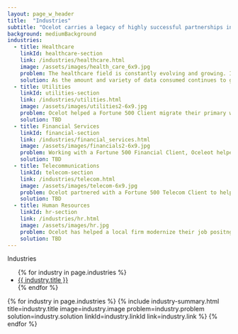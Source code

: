 ```yaml
---
layout: page_w_header
title:  "Industries"
subtitle: "Ocelot carries a legacy of highly successful partnerships in multiple industries"
background: mediumBackground
industries:
  - title: Healthcare
    linkId: healthcare-section
    link: /industries/healthcare.html
    image: /assets/images/health_care_6x9.jpg
    problem: The healthcare field is constantly evolving and growing. In order to keep up, companies need to collect, manage, analyze, and display massive amounts of data.
    solution: As the amount and variety of data consumed continues to grow, new and innovative solutions are needed to keep up. From ingesting and processing the data to analyzing and visualization, performance and accuracy are key.<br/><br/>Ocelot has experience helping clients in the Healthcare industry adapt and grow to meet their ever changing data needs.
  - title: Utilities
    linkId: utilities-section
    link: /industries/utilities.html
    image: /assets/images/utilities2-6x9.jpg
    problem: Ocelot helped a Fortune 500 Client migrate their primary website to the cloud and develop a cloud based Data Lake
    solution: TBD
  - title: Financial Services
    linkId: financial-section
    link: /industries/financial_services.html
    image: /assets/images/financials2-6x9.jpg
    problem: Working with a Fortune 500 Financial Client, Oceleot helped accelerate their cloud adoption and modernization of infrastructure
    solution: TBD
  - title: Telecommunications
    linkId: telecom-section
    link: /industries/telecom.html
    image: /assets/images/telecom-6x9.jpg
    problem: Ocelot partnered with a Fortune 500 Telecom Client to help them deliver a modern ordering solution for their Call Centers
    solution: TBD
  - title: Human Resources
    linkId: hr-section
    link: /industries/hr.html
    image: /assets/images/hr.jpg
    problem: Ocelot has helped a local firm modernize their job positng application and aided in integrating that system with the hiring efforts for the State of Missouri
    solution: TBD
---
```


<div class="container with-padding">
  <div class="content">
    <div class="dashboard is-full-height">
      <!-- left panel -->
      <div class="dashboard-panel is-one-quarter">
        <aside class="menu">
          <p class="menu-label">
            Industries
          </p>
          <ul class="menu-list">
            {% for industry in page.industries %}
              <li><a href="#{{ industry.linkId }}">{{ industry.title }}</a></li>
            {% endfor %}
          </ul>
        </aside>
      </div>
      <!-- main section -->
      <div class="dashboard-main is-scrollable">
        <section class="section">
          {% for industry in page.industries %}
            {% include industry-summary.html title=industry.title image=industry.image problem=industry.problem solution=industry.solution linkId=industry.linkId link=industry.link %}
          {% endfor %}
        </section>
      </div>
    </div>
  </div>
</div>
